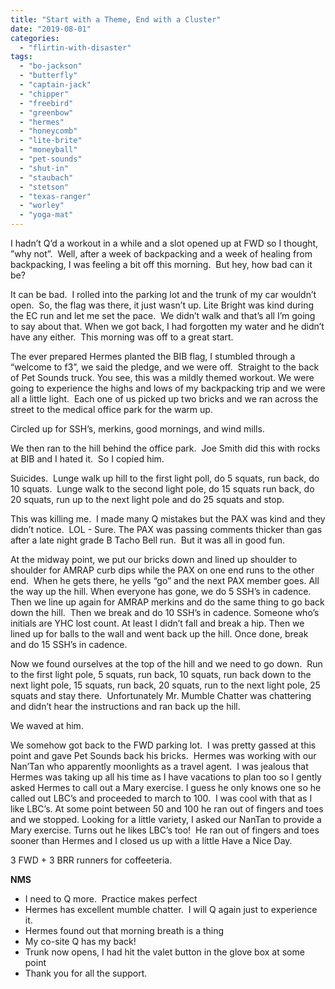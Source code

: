 ```yaml
---
title: "Start with a Theme, End with a Cluster"
date: "2019-08-01"
categories: 
  - "flirtin-with-disaster"
tags: 
  - "bo-jackson"
  - "butterfly"
  - "captain-jack"
  - "chipper"
  - "freebird"
  - "greenbow"
  - "hermes"
  - "honeycomb"
  - "lite-brite"
  - "moneyball"
  - "pet-sounds"
  - "shut-in"
  - "staubach"
  - "stetson"
  - "texas-ranger"
  - "worley"
  - "yoga-mat"
---
```


I hadn’t Q’d a workout in a while and a slot opened up at FWD so I thought, ”why not”.  Well, after a week of backpacking and a week of healing from backpacking, I was feeling a bit off this morning.  But hey, how bad can it be?    

It can be bad.  I rolled into the parking lot and the trunk of my car wouldn’t open.  So, the flag was there, it just wasn’t up. Lite Bright was kind during the EC run and let me set the pace.  We didn’t walk and that’s all I’m going to say about that. When we got back, I had forgotten my water and he didn’t have any either.  This morning was off to a great start.  

The ever prepared Hermes planted the BIB flag, I stumbled through a “welcome to f3”, we said the pledge, and we were off.  Straight to the back of Pet Sounds truck. You see, this was a mildly themed workout. We were going to experience the highs and lows of my backpacking trip and we were all a little light.  Each one of us picked up two bricks and we ran across the street to the medical office park for the warm up.    

Circled up for SSH’s, merkins, good mornings, and wind mills.    

We then ran to the hill behind the office park.  Joe Smith did this with rocks at BIB and I hated it.  So I copied him.  

Suicides.  Lunge walk up hill to the first light poll, do 5 squats, run back, do 10 squats.  Lunge walk to the second light pole, do 15 squats run back, do 20 squats, run up to the next light pole and do 25 squats and stop.  

This was killing me.  I made many Q mistakes but the PAX was kind and they didn’t notice.  LOL - Sure. The PAX was passing comments thicker than gas after a late night grade B Tacho Bell run.  But it was all in good fun.  

At the midway point, we put our bricks down and lined up shoulder to shoulder for AMRAP curb dips while the PAX on one end runs to the other end.  When he gets there, he yells “go” and the next PAX member goes. All the way up the hill. When everyone has gone, we do 5 SSH’s in cadence. Then we line up again for AMRAP merkins and do the same thing to go back down the hill.  Then we break and do 10 SSH’s in cadence. Someone who’s initials are YHC lost count. At least I didn’t fall and break a hip. Then we lined up for balls to the wall and went back up the hill. Once done, break and do 15 SSH’s in cadence.  

Now we found ourselves at the top of the hill and we need to go down.  Run to the first light pole, 5 squats, run back, 10 squats, run back down to the next light pole, 15 squats, run back, 20 squats, run to the next light pole, 25 squats and stay there.  Unfortunately Mr. Mumble Chatter was chattering and didn’t hear the instructions and ran back up the hill.    

We waved at him.  

We somehow got back to the FWD parking lot.  I was pretty gassed at this point and gave Pet Sounds back his bricks.  Hermes was working with our Nan’Tan who apparently moonlights as a travel agent.  I was jealous that Hermes was taking up all his time as I have vacations to plan too so I gently asked Hermes to call out a Mary exercise. I guess he only knows one so he called out LBC’s and proceeded to march to 100.  I was cool with that as I like LBC’s. At some point between 50 and 100 he ran out of fingers and toes and we stopped. Looking for a little variety, I asked our NanTan to provide a Mary exercise. Turns out he likes LBC’s too!  He ran out of fingers and toes sooner than Hermes and I closed us up with a little Have a Nice Day.  

3 FWD + 3 BRR runners for coffeeteria.    

**NMS**

- I need to Q more.  Practice makes perfect
- Hermes has excellent mumble chatter.  I will Q again just to experience it.
- Hermes found out that morning breath is a thing
- My co-site Q has my back!
- Trunk now opens, I had hit the valet button in the glove box at some point
- Thank you for all the support.
